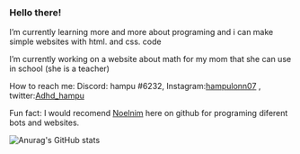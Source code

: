 ### Hello there!

I’m currently learning more and more about programing and i can make simple websites with html. and css. code

I’m currently working on a website about math for my mom that she can use in school (she is a teacher)

How to reach me: Discord: hampu #6232, Instagram:<a href="https://www.instagram.com/hampulonn07/">hampulonn07</a> , twitter:<a href="https://twitter.com/Adhd_hampu">Adhd_hampu</a>

Fun fact: I would recomend <a href="https://github.com/NoelNim">Noelnim</a> here on github for programing diferent bots and websites.

![Anurag's GitHub stats](https://github-readme-stats.vercel.app/api?username=hampu07&show_icons=true)


<!--
**hampu07/hampu07** is a ✨ _special_ ✨ repository because its `README.md` (this file) appears on your GitHub profile.

Here are some ideas to get you started:

- 🔭 I’m currently working on ...
- 🌱 I’m currently learning ...
- 👯 I’m looking to collaborate on ...
- 🤔 I’m looking for help with ...
- 💬 Ask me about ...
- 📫 How to reach me: ...
- 😄 Pronouns: ...
- ⚡ Fun fact: ...
-->
